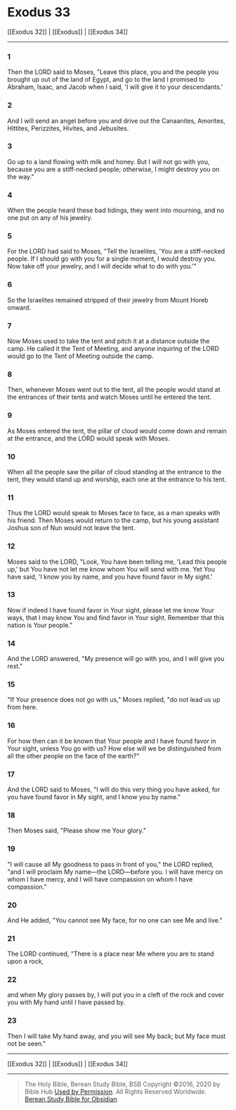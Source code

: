 # Exodus 33

[[Exodus 32]] | [[Exodus]] | [[Exodus 34]]

---

### 1
Then the LORD said to Moses, "Leave this place, you and the people you brought up out of the land of Egypt, and go to the land I promised to Abraham, Isaac, and Jacob when I said, 'I will give it to your descendants.'

### 2
And I will send an angel before you and drive out the Canaanites, Amorites, Hittites, Perizzites, Hivites, and Jebusites.

### 3
Go up to a land flowing with milk and honey. But I will not go with you, because you are a stiff-necked people; otherwise, I might destroy you on the way."

### 4
When the people heard these bad tidings, they went into mourning, and no one put on any of his jewelry.

### 5
For the LORD had said to Moses, "Tell the Israelites, 'You are a stiff-necked people. If I should go with you for a single moment, I would destroy you. Now take off your jewelry, and I will decide what to do with you.'"

### 6
So the Israelites remained stripped of their jewelry from Mount Horeb onward.

### 7
Now Moses used to take the tent and pitch it at a distance outside the camp. He called it the Tent of Meeting, and anyone inquiring of the LORD would go to the Tent of Meeting outside the camp.

### 8
Then, whenever Moses went out to the tent, all the people would stand at the entrances of their tents and watch Moses until he entered the tent.

### 9
As Moses entered the tent, the pillar of cloud would come down and remain at the entrance, and the LORD would speak with Moses.

### 10
When all the people saw the pillar of cloud standing at the entrance to the tent, they would stand up and worship, each one at the entrance to his tent.

### 11
Thus the LORD would speak to Moses face to face, as a man speaks with his friend. Then Moses would return to the camp, but his young assistant Joshua son of Nun would not leave the tent.

### 12
Moses said to the LORD, "Look, You have been telling me, 'Lead this people up,' but You have not let me know whom You will send with me. Yet You have said, 'I know you by name, and you have found favor in My sight.'

### 13
Now if indeed I have found favor in Your sight, please let me know Your ways, that I may know You and find favor in Your sight. Remember that this nation is Your people."

### 14
And the LORD answered, "My presence will go with you, and I will give you rest."

### 15
"If Your presence does not go with us," Moses replied, "do not lead us up from here.

### 16
For how then can it be known that Your people and I have found favor in Your sight, unless You go with us? How else will we be distinguished from all the other people on the face of the earth?"

### 17
And the LORD said to Moses, "I will do this very thing you have asked, for you have found favor in My sight, and I know you by name."

### 18
Then Moses said, "Please show me Your glory."

### 19
"I will cause all My goodness to pass in front of you," the LORD replied, "and I will proclaim My name—the LORD—before you. I will have mercy on whom I have mercy, and I will have compassion on whom I have compassion."

### 20
And He added, "You cannot see My face, for no one can see Me and live."

### 21
The LORD continued, "There is a place near Me where you are to stand upon a rock,

### 22
and when My glory passes by, I will put you in a cleft of the rock and cover you with My hand until I have passed by.

### 23
Then I will take My hand away, and you will see My back; but My face must not be seen."

---

[[Exodus 32]] | [[Exodus]] | [[Exodus 34]]

---

> The Holy Bible, Berean Study Bible, BSB
> Copyright &copy;2016, 2020 by Bible Hub
> [Used by Permission](https://berean.bible/terms.htm). All Rights Reserved Worldwide.
> [Berean Study Bible for Obsidian](https://github.com/gapmiss/berean-study-bible-for-obsidian)

